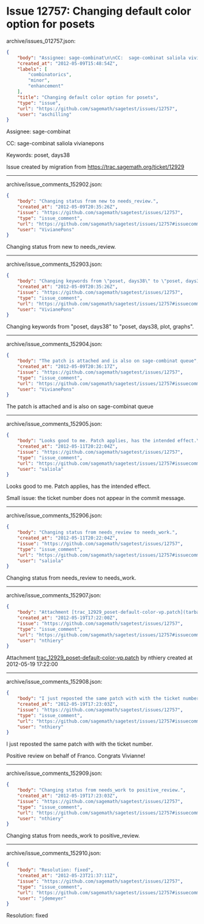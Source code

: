 # Issue 12757: Changing default color option for posets

archive/issues_012757.json:
```json
{
    "body": "Assignee: sage-combinat\n\nCC:  sage-combinat saliola vivianepons\n\nKeywords: poset, days38\n\n\n\nIssue created by migration from https://trac.sagemath.org/ticket/12929\n\n",
    "created_at": "2012-05-09T15:48:54Z",
    "labels": [
        "combinatorics",
        "minor",
        "enhancement"
    ],
    "title": "Changing default color option for posets",
    "type": "issue",
    "url": "https://github.com/sagemath/sagetest/issues/12757",
    "user": "aschilling"
}
```
Assignee: sage-combinat

CC:  sage-combinat saliola vivianepons

Keywords: poset, days38



Issue created by migration from https://trac.sagemath.org/ticket/12929





---

archive/issue_comments_152902.json:
```json
{
    "body": "Changing status from new to needs_review.",
    "created_at": "2012-05-09T20:35:26Z",
    "issue": "https://github.com/sagemath/sagetest/issues/12757",
    "type": "issue_comment",
    "url": "https://github.com/sagemath/sagetest/issues/12757#issuecomment-152902",
    "user": "VivianePons"
}
```

Changing status from new to needs_review.



---

archive/issue_comments_152903.json:
```json
{
    "body": "Changing keywords from \"poset, days38\" to \"poset, days38, plot, graphs\".",
    "created_at": "2012-05-09T20:35:26Z",
    "issue": "https://github.com/sagemath/sagetest/issues/12757",
    "type": "issue_comment",
    "url": "https://github.com/sagemath/sagetest/issues/12757#issuecomment-152903",
    "user": "VivianePons"
}
```

Changing keywords from "poset, days38" to "poset, days38, plot, graphs".



---

archive/issue_comments_152904.json:
```json
{
    "body": "The patch is attached and is also on sage-combinat queue",
    "created_at": "2012-05-09T20:36:17Z",
    "issue": "https://github.com/sagemath/sagetest/issues/12757",
    "type": "issue_comment",
    "url": "https://github.com/sagemath/sagetest/issues/12757#issuecomment-152904",
    "user": "VivianePons"
}
```

The patch is attached and is also on sage-combinat queue



---

archive/issue_comments_152905.json:
```json
{
    "body": "Looks good to me. Patch applies, has the intended effect.\n\nSmall issue: the ticket number does not appear in the commit message.",
    "created_at": "2012-05-11T20:22:04Z",
    "issue": "https://github.com/sagemath/sagetest/issues/12757",
    "type": "issue_comment",
    "url": "https://github.com/sagemath/sagetest/issues/12757#issuecomment-152905",
    "user": "saliola"
}
```

Looks good to me. Patch applies, has the intended effect.

Small issue: the ticket number does not appear in the commit message.



---

archive/issue_comments_152906.json:
```json
{
    "body": "Changing status from needs_review to needs_work.",
    "created_at": "2012-05-11T20:22:04Z",
    "issue": "https://github.com/sagemath/sagetest/issues/12757",
    "type": "issue_comment",
    "url": "https://github.com/sagemath/sagetest/issues/12757#issuecomment-152906",
    "user": "saliola"
}
```

Changing status from needs_review to needs_work.



---

archive/issue_comments_152907.json:
```json
{
    "body": "Attachment [trac_12929_poset-default-color-vp.patch](tarball://root/attachments/some-uuid/ticket12929/trac_12929_poset-default-color-vp.patch) by nthiery created at 2012-05-19 17:22:00",
    "created_at": "2012-05-19T17:22:00Z",
    "issue": "https://github.com/sagemath/sagetest/issues/12757",
    "type": "issue_comment",
    "url": "https://github.com/sagemath/sagetest/issues/12757#issuecomment-152907",
    "user": "nthiery"
}
```

Attachment [trac_12929_poset-default-color-vp.patch](tarball://root/attachments/some-uuid/ticket12929/trac_12929_poset-default-color-vp.patch) by nthiery created at 2012-05-19 17:22:00



---

archive/issue_comments_152908.json:
```json
{
    "body": "I just reposted the same patch with with the ticket number.\n\nPositive review on behalf of Franco. Congrats Vivianne!",
    "created_at": "2012-05-19T17:23:03Z",
    "issue": "https://github.com/sagemath/sagetest/issues/12757",
    "type": "issue_comment",
    "url": "https://github.com/sagemath/sagetest/issues/12757#issuecomment-152908",
    "user": "nthiery"
}
```

I just reposted the same patch with with the ticket number.

Positive review on behalf of Franco. Congrats Vivianne!



---

archive/issue_comments_152909.json:
```json
{
    "body": "Changing status from needs_work to positive_review.",
    "created_at": "2012-05-19T17:23:03Z",
    "issue": "https://github.com/sagemath/sagetest/issues/12757",
    "type": "issue_comment",
    "url": "https://github.com/sagemath/sagetest/issues/12757#issuecomment-152909",
    "user": "nthiery"
}
```

Changing status from needs_work to positive_review.



---

archive/issue_comments_152910.json:
```json
{
    "body": "Resolution: fixed",
    "created_at": "2012-05-23T21:37:11Z",
    "issue": "https://github.com/sagemath/sagetest/issues/12757",
    "type": "issue_comment",
    "url": "https://github.com/sagemath/sagetest/issues/12757#issuecomment-152910",
    "user": "jdemeyer"
}
```

Resolution: fixed
